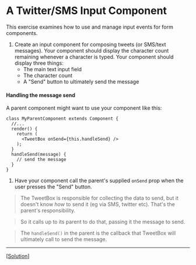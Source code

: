 # A Twitter/SMS Input Component

This exercise examines how to use and manage input events for form components.

1. Create an input component for composing tweets (or SMS/text messages).
   Your component should display the character count remaining
   whenever a character is typed.
   Your component should display three things:
     - The main text input field
     - The character count
     - A "Send" button to ultimately send the message

#### Handling the message send

A parent component might want to use your component like this:

    class MyParentComponent extends Component {
      //...
      render() {
        return (
          <TweetBox onSend={this.handleSend} />
        );
      }
      handleSend(message) {
        // send the message
      }
    }

1. Have your component call the parent's supplied `onSend` prop when the user presses the "Send" button.

  > The TweetBox is responsible for collecting the data to send,
    but it doesn't know _how_ to send it (eg via SMS, twitter etc).
    That's the parent's responsibility.

  >  So it calls up to its parent to do that, passing it the message to send.

  > The `handleSend()` in the parent is the callback that TweetBox will
    ultimately call to send the message.

---
[[Solution](https://gist.github.com/petermunro/1fb53b22cc0de003157f47fcf45ffd08)]

